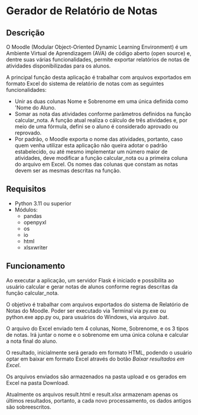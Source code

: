 # Gerador de Relatório de Notas

## Descrição
O Moodle (Modular Object-Oriented Dynamic Learning Environment) é um Ambiente Virtual de Aprendizagem (AVA) de código aberto (open source) e, dentre suas várias funcionalidades, permite exportar relatórios de notas de atividades disponibilizadas para os alunos.

A principal função desta aplicação é trabalhar com arquivos exportados em formato Excel do sistema de relatório de notas com as seguintes funcionalidades:
- Unir as duas colunas Nome e Sobrenome em uma única definida como 'Nome do Aluno.
- Somar as nota das atividades conforme parâmetros definidos na função calcular_nota. A função atual realiza o cálculo de três atividades e, por meio de uma fórmula, defini se o aluno é considerado aprovado ou reprovado.
- Por padrão, o Moodle exporta o nome das atividades, portanto, caso quem venha utilizar esta aplicação não queira adotar o padrão estabelecido, ou até mesmo implementar um número maior de atividades, deve modificar a função calcular_nota ou a primeira coluna do arquivo em Excel. Os nomes das colunas que constam as notas devem ser as mesmas descritas na função.

## Requisitos
- Python 3.11 ou superior
- Módulos:
    - pandas
    - openpyxl
    - os
    - io
    - html
    - xlsxwriter

## Funcionamento
Ao executar a aplicação, um servidor Flask é iniciado e possibilita ao usuário calcular e gerar notas de alunos conforme regras descritas da função calcular_nota. 

O objetivo é trabalhar com arquivos exportados do sistema de Relatório de Notas do Moodle.
Poder ser executado via Terminal via py.exe ou python.exe app.py ou, para usuários do Windows, via arquivo .bat.

O arquivo do Excel enviado tem 4 colunas, Nome, Sobrenome, e os 3 tipos de notas. Irá juntar o nome e o sobrenome em uma única coluna e calcular a nota final do aluno.

O resultado, inicialmente será gerado em formato HTML, podendo o usuário optar em baixar em formato Excel através do botão *Baixar resultados em Excel*.

Os arquivos enviados são armazenados na pasta upload e os gerados em Excel na pasta Download.

Atualmente os arquivos result.html e result.xlsx armazenam apenas os últimos resultados, portanto, a cada novo processamento, os dados antigos são sobreescritos.

